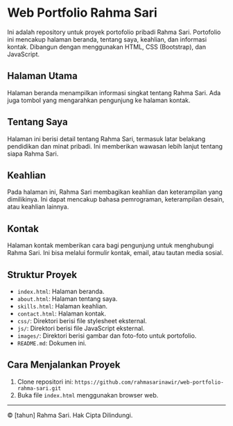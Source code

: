# Web Portfolio Rahma Sari

Ini adalah repository untuk proyek portofolio pribadi Rahma Sari. Portofolio ini mencakup halaman beranda, tentang saya, keahlian, dan informasi kontak. Dibangun dengan menggunakan HTML, CSS (Bootstrap), dan JavaScript.

## Halaman Utama

Halaman beranda menampilkan informasi singkat tentang Rahma Sari. Ada juga tombol yang mengarahkan pengunjung ke halaman kontak.

## Tentang Saya

Halaman ini berisi detail tentang Rahma Sari, termasuk latar belakang pendidikan dan minat pribadi. Ini memberikan wawasan lebih lanjut tentang siapa Rahma Sari.

## Keahlian

Pada halaman ini, Rahma Sari membagikan keahlian dan keterampilan yang dimilikinya. Ini dapat mencakup bahasa pemrograman, keterampilan desain, atau keahlian lainnya.

## Kontak

Halaman kontak memberikan cara bagi pengunjung untuk menghubungi Rahma Sari. Ini bisa melalui formulir kontak, email, atau tautan media sosial.

## Struktur Proyek

- `index.html`: Halaman beranda.
- `about.html`: Halaman tentang saya.
- `skills.html`: Halaman keahlian.
- `contact.html`: Halaman kontak.
- `css/`: Direktori berisi file stylesheet eksternal.
- `js/`: Direktori berisi file JavaScript eksternal.
- `images/`: Direktori berisi gambar dan foto-foto untuk portofolio.
- `README.md`: Dokumen ini.

## Cara Menjalankan Proyek

1. Clone repositori ini: `https://github.com/rahmasarinawir/web-portfolio-rahma-sari.git`
2. Buka file `index.html` menggunakan browser web.


---

&copy; [tahun] Rahma Sari. Hak Cipta Dilindungi.
